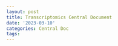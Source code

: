 ```yaml
---
layout: post
title: Transcriptomics Central Document
date: '2023-03-10'
categories: Central Doc
tags: 
---
```

